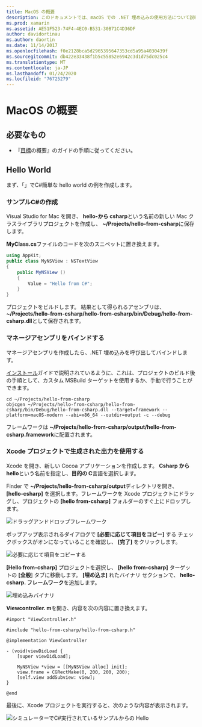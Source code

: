 ```yaml
---
title: MacOS の概要
description: このドキュメントでは、macOS での .NET 埋め込みの使用方法について説明します。 要件について説明し、マネージアセンブリをバインドし、生成された出力を Xcode プロジェクトで使用する方法を示すサンプルアプリケーションを示します。
ms.prod: xamarin
ms.assetid: AE51F523-74F4-4EC0-B531-30B71C4D36DF
author: davidortinau
ms.author: daortin
ms.date: 11/14/2017
ms.openlocfilehash: f0e2128bca5d2965395647353cd5a95a4030439f
ms.sourcegitcommit: db422e33438f1b5c55852e6942c3d1d75dc025c4
ms.translationtype: MT
ms.contentlocale: ja-JP
ms.lasthandoff: 01/24/2020
ms.locfileid: "76725279"
---
```

# <a name="getting-started-with-macos"></a>MacOS の概要

## <a name="what-you-will-need"></a>必要なもの

* 『[目標](~/tools/dotnet-embedding/get-started/objective-c/index.md)の概要』のガイドの手順に従ってください。

## <a name="hello-world"></a>Hello World

まず、「」でC#簡単な hello world の例を作成します。

### <a name="create-c-sample"></a>サンプルC#の作成

Visual Studio for Mac を開き、 **hello-から csharp**という名前の新しい Mac クラスライブラリプロジェクトを作成し、 **~/Projects/hello-from-csharp**に保存します。

**MyClass.cs**ファイルのコードを次のスニペットに置き換えます。

```csharp
using AppKit;
public class MyNSView : NSTextView
{
    public MyNSView ()
    {
        Value = "Hello from C#";
    }
}
```

プロジェクトをビルドします。 結果として得られるアセンブリは、 **~/Projects/hello-from-csharp/hello-from-csharp/bin/Debug/hello-from-csharp.dll**として保存されます。

### <a name="bind-the-managed-assembly"></a>マネージアセンブリをバインドする

マネージアセンブリを作成したら、.NET 埋め込みを呼び出してバインドします。

[インストール](~/tools/dotnet-embedding/get-started/install/install.md)ガイドで説明されているように、これは、プロジェクトのビルド後の手順として、カスタム MSBuild ターゲットを使用するか、手動で行うことができます。

```shell
cd ~/Projects/hello-from-csharp
objcgen ~/Projects/hello-from-csharp/hello-from-csharp/bin/Debug/hello-from-csharp.dll --target=framework --platform=macOS-modern --abi=x86_64 --outdir=output -c --debug
```

フレームワークは **~/Projects/hello-from-csharp/output/hello-from-csharp.framework**に配置されます。

### <a name="use-the-generated-output-in-an-xcode-project"></a>Xcode プロジェクトで生成された出力を使用する

Xcode を開き、新しい Cocoa アプリケーションを作成します。 **Csharp から hello**という名前を指定し、**目的の C**言語を選択します。

Finder で **~/Projects/hello-from-csharp/output**ディレクトリを開き、 **[hello-csharp]** を選択します。フレームワークを Xcode プロジェクトにドラッグし、プロジェクトの **[hello from-csharp]** フォルダーのすぐ上にドロップします。

![ドラッグアンドドロップフレームワーク](macos-images/hello-from-csharp-mac-drag-drop-framework.png)

ポップアップ表示されるダイアログで **[必要に応じて項目をコピー]** する チェックボックスがオンになっていることを確認し、 **[完了]** をクリックします。

![必要に応じて項目をコピーする](macos-images/hello-from-csharp-mac-copy-items-if-needed.png)

**[Hello from-csharp]** プロジェクトを選択し、 **[hello from-csharp]** ターゲットの **[全般**] タブに移動します。 **[埋め込ま]** れたバイナリ セクションで、 **hello-csharp. フレームワーク**を追加します。

![埋め込みバイナリ](macos-images/hello-from-csharp-mac-embedded-binaries.png)

**Viewcontroller. m**を開き、内容を次の内容に置き換えます。

```objc
#import "ViewController.h"

#include "hello-from-csharp/hello-from-csharp.h"

@implementation ViewController

- (void)viewDidLoad {
    [super viewDidLoad];

    MyNSView *view = [[MyNSView alloc] init];
    view.frame = CGRectMake(0, 200, 200, 200);
    [self.view addSubview: view];
}

@end
```

最後に、Xcode プロジェクトを実行すると、次のような内容が表示されます。

![シミュレーターでC#実行されているサンプルからの Hello](macos-images/hello-from-csharp-mac.png)

